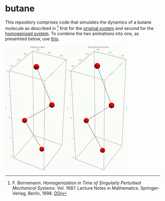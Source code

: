 # butane

This repository comprises code that simulates the dynamics of a butane molecule as described in [^1] first for the [original system](/original_system.nb) and second for the [homogenised system](/homogenised_system.nb). To combine the two animations into one, as presemted below, use [this](/create_animation.nb).

![Animation](/animation/animation.gif)

[^1]: F. Bornemann. *Homogenization in Time of Singularly Perturbed Mechanical
Systems*. Vol. 1687. Lecture Notes in Mathematics. Springer-Verlag, Berlin, 1998. [DOI](https://doi.org/10.1007/BFb0092091)

